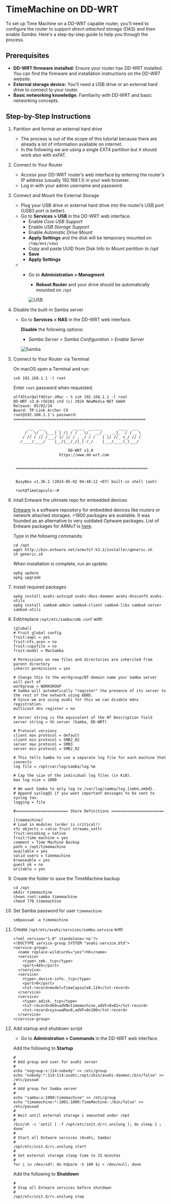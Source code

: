 # TimeMachine on DD-WRT

To set up Time Machine on a DD-WRT capable router, you'll need to configure the router to support *direct-attached storage* (DAS) and then enable *Samba*. Here's a step-by-step guide to help you through the process.

## Prerequisites

- **DD-WRT firmware installed:** Ensure your router has DD-WRT installed. You can find the firmware and installation instructions on the DD-WRT website.
- **External storage device:** You’ll need a USB drive or an external hard drive to connect to your router.
- **Basic networking knowledge:** Familiarity with DD-WRT and basic networking concepts.

## Step-by-Step Instructions

1. Partition and format an external hard drive
    - The process is out of the scope of this tutorial because there are already a lot of information available on internet.
    - In the following we are using a single EXT4 partition but it should work also with exFAT.
      
2. Connect to Your Router
    - Access your DD-WRT router’s web interface by entering the router's IP address (usually 192.168.1.1) in your web browser.
    - Log in with your admin username and password.

3. Connect and Mount the External Storage

    - Plug your USB drive or external hard drive into the router’s USB port (USB3 port is better).
    - Go to **Services > USB** in the DD-WRT web interface.
        - Enable *Core USB Support*
        - Enable *USB Storage Support*
        - Enable *Automatic Drive Mount*
        - **Apply Settings** and the disk will be temporary mounted on `/tmp/mnt/sda1`
        - Copy and paste UUID from Disk Info to *Mount partition to /opt*
        - **Save**
        - **Apply Settings**
   -  - Go to **Administration > Managment** 
        - **Reboot Router** and your drive should be automatically mounted on `/opt`
     
        ![USB](images/Services-USB.jpg)

4. Disable the built-in Samba server
   - Go to **Services > NAS** in the DD-WRT web interface.

     **Disable** the following options:
        - *Samba Server > Samba Configuration > Enable Server*
          
        ![Samba](images/Services-NAS.jpg)

5. Connect to Your Router via Terminal

   On macOS open a Terminal and run:
   ```
   ssh 192.168.1.1 -l root
   ```
   Enter `root` password when requested.
   ```
   alf45tar@alf45tar-iMac ~ % ssh 192.168.1.1 -l root
   DD-WRT v3.0-r56182 std (c) 2024 NewMedia-NET GmbH
   Release: 05/02/24
   Board: TP-Link Archer C9
   root@192.168.1.1's password: 
   ==========================================================
 
         ___  ___     _      _____  ______       ____  ___ 
        / _ \/ _ \___| | /| / / _ \/_  __/ _  __|_  / / _ \
       / // / // /___/ |/ |/ / , _/ / /   | |/ //_ <_/ // /
      /____/____/    |__/|__/_/|_| /_/    |___/____(_)___/ 
                                                     
                           DD-WRT v3.0
                       https://www.dd-wrt.com


    ==========================================================


    BusyBox v1.36.1 (2024-05-02 04:40:12 +07) built-in shell (ash)

    root@TimeCapsule:~#
    ```
   
6. Intall Entware the ultimate repo for embedded devices
   
   [Entware](https://entware.net) is a software repository for embedded devices like routers or network attached storages. >1800 packages are available. It was founded as an alternative to very outdated Optware packages.
   List of Entware packages for ARMv7 is [here](http://bin.entware.net/armv7sf-k3.2/Packages.html).

   Type in the following commands:
   ```
   cd /opt
   wget http://bin.entware.net/armv7sf-k3.2/installer/generic.sh
   sh generic.sh
   ```
   When installation is complete, run an update:
   ```
   opkg update
   opkg upgrade
   ```
7. Install required packages
   ```
   opkg install avahi-autoipd avahi-dbus-daemon avahi-dnsconfd avahi-utils
   opkg install samba4-admin samba4-client samba4-libs samba4-server samba4-utils
   ```
8. Edit/replace `/opt/etc/samba/smb.conf` with
   ```
   [global]
   # Fruit global config
   fruit:aapl = yes
   fruit:nfs_aces = no
   fruit:copyfile = no
   fruit:model = MacSamba

   # Permissions on new files and directories are inherited from parent directory
   inherit permissions = yes

   # Change this to the workgroup/NT-domain name your Samba server will part of
   workgroup = WORKGROUP
   # Samba will automatically "register" the presence of its server to the rest of the network using mDNS.
   # Since we are using avahi for this we can disable mdns registration.
   multicast dns register = no

   # Server string is the equivalent of the NT Description field
   server string = %h server (Samba, DD-WRT)

   # Protocol versions
   client max protocol = default
   client min protocol = SMB2_02
   server max protocol = SMB3
   server min protocol = SMB2_02

   # This tells Samba to use a separate log file for each machine that connects
   log file = /opt/var/log/samba/log.%m

   # Cap the size of the individual log files (in KiB).
   max log size = 1000

   # We want Samba to only log to /var/log/samba/log.{smbd,nmbd}.
   # Append syslog@1 if you want important messages to be sent to syslog too.
   logging = file

   #======================= Share Definitions =======================

   [timemachine]
   # Load in modules (order is critical!)
   vfs objects = catia fruit streams_xattr
   fruit:encoding = native
   fruit:time machine = yes
   comment = Time Machine Backup
   path = /opt/timemachine
   available = yes
   valid users = timemachine
   browseable = yes
   guest ok = no
   writable = yes
   ```
   
9. Create the folder to save the TimeMachine backup
   ```
   cd /opt
   mkdir timemachine
   chown root:samba timemachine
   chmod 770 timemachine
   ```

10. Set Samba password for user `timemachine`
    ```
    smbpasswd -a timemachine
    ```

11. Create `/opt/etc/avahi/services/samba.service` with
    ```
    <?xml version="1.0" standalone='no'?>
    <!DOCTYPE service-group SYSTEM "avahi-service.dtd">
    <service-group>
      <name replace-wildcards="yes">%h</name>
      <service>
        <type>_smb._tcp</type>
        <port>445</port>
      </service>
      <service>
        <type>_device-info._tcp</type>
        <port>0</port>
        <txt-record>model=TimeCapsule8,119</txt-record>
      </service>
      <service>
        <type>_adisk._tcp</type>
        <txt-record>dk0=adVN=timemachine,adVF=0x82</txt-record>
        <txt-record>sys=waMa=0,adVF=0x100</txt-record>
      </service>
    </service-group>
    ```
    
12. Add startup and shutdown script

    - Go to **Adminstration > Commands** in the DD-WRT web interface.

    Add the following to **Startup**
    ```
    #
    # Add group and user for avahi server
    #
    echo "nogroup:x:114:nobody" >> /etc/group
    echo "nobody:*:114:114:avahi:/opt/sbin/avahi-daemon:/bin/false" >> /etc/passwd
    #
    # Add group for Samba server
    #
    echo "samba:x:1000:timemachine" >> /etc/group
    echo "timemachine:*:1001:1000:TimeMachine::/bin/false" >> /etc/passwd
    #
    # Wait until external storage i smounted under /opt
    #
    /bin/sh -c 'until [ -f /opt/etc/init.d/rc.unslung ]; do sleep 1 ; done'
    #
    # Start all Entware services (Avahi, Samba)
    #
    /opt/etc/init.d/rc.unslung start
    #
    # Set external storage sleep time to 15 minutes
    #
    for i in /dev/sd?; do hdparm -S 180 $i > /dev/null; done
    ```

    Add  the following to **Shutdown**
    ```
    #
    # Stop all Entware services before shutdown
    #
    /opt/etc/init.d/rc.unslung stop
    ```
